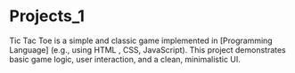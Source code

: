 # Projects_1
Tic Tac Toe is a simple and classic game implemented in [Programming Language] (e.g., using HTML , CSS, JavaScript). This project demonstrates basic game logic, user interaction, and a clean, minimalistic UI.
